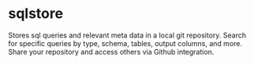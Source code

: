 # sqlstore
Stores sql queries and relevant meta data in a local git repository.  Search for specific queries by type, schema, tables, output columns, and more.  Share your repository and access others via Github integration.
